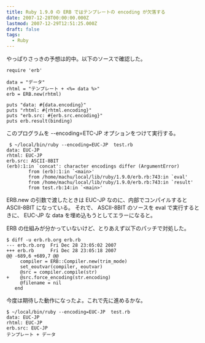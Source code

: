 ```yaml
---
title: Ruby 1.9.0 の ERB ではテンプレートの encoding が欠落する
date: 2007-12-28T00:00:00.000Z
lastmod: 2007-12-29T12:51:25.000Z
draft: false
tags:
  - Ruby
---
```


やっぱりさっきの予想は的中。以下のソースで確認した。

```
require 'erb'

data = "データ"
rhtml = "テンプレート + <%= data %>"
erb = ERB.new(rhtml)

puts "data: #{data.encoding}"
puts "rhtml: #{rhtml.encoding}"
puts "erb.src: #{erb.src.encoding}"
puts erb.result(binding)
```

このプログラムを --encoding=ETC-JP オプションをつけて実行する。

```
 $ ~/local/bin/ruby --encoding=EUC-JP  test.rb
data: EUC-JP
rhtml: EUC-JP
erb.src: ASCII-8BIT
(erb):1:in `concat': character encodings differ (ArgumentError)
        from (erb):1:in `<main>'
        from /home/machu/local/lib/ruby/1.9.0/erb.rb:743:in `eval'
        from /home/machu/local/lib/ruby/1.9.0/erb.rb:743:in `result'
        from test.rb:14:in `<main>'
```

ERB.new の引数で渡したときは EUC-JP なのに、内部でコンパイルすると ASCII-8BIT になっている。 それで、 ASCII-8BIT のソースを eval で実行するときに、 EUC-JP な data を埋め込もうとしてエラーになると。

ERB の仕組みが分かっていないけど、とりあえず以下のパッチで対処した。

```
$ diff -u erb.rb.org erb.rb
--- erb.rb.org  Fri Dec 28 23:05:02 2007
+++ erb.rb      Fri Dec 28 23:05:18 2007
@@ -689,6 +689,7 @@
     compiler = ERB::Compiler.new(trim_mode)
     set_eoutvar(compiler, eoutvar)
     @src = compiler.compile(str)
+    @src.force_encoding(str.encoding)
     @filename = nil
   end
```

今度は期待した動作になったよ。これで先に進めるかな。

```
$ ~/local/bin/ruby --encoding=EUC-JP  test.rb
data: EUC-JP
rhtml: EUC-JP
erb.src: EUC-JP
テンプレート + データ
```
